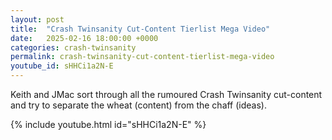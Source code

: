 ```yaml
---
layout: post
title:  "Crash Twinsanity Cut-Content Tierlist Mega Video"
date:   2025-02-16 18:00:00 +0000
categories: crash-twinsanity
permalink: crash-twinsanity-cut-content-tierlist-mega-video
youtube_id: sHHCi1a2N-E
---
```


Keith and JMac sort through all the rumoured Crash Twinsanity cut-content and try to separate the wheat (content) from the chaff (ideas).
<!--more-->

{% include youtube.html id="sHHCi1a2N-E" %}